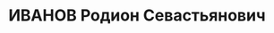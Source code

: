 ---
title: ИВАНОВ Родион Севастьянович
description: "Род. в 1900, Шумячский р-н, д. Старое Заселье, русский, б/п. Проживал:\
  \ г. Смоленск. Нач.отдела БВО \n  Арестован 02.06.1937. Обв. по ст. 58-7, 8, 11.\
  \ Приговор: Верховный суд СССР, 22.11.1937 – ВМН. Расстрелян 22.11.1937"
---